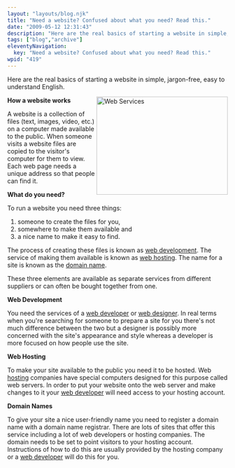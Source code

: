 ```yaml
---
layout: "layouts/blog.njk"
title: "Need a website? Confused about what you need? Read this."
date: "2009-05-12 12:31:43"
description: "Here are the real basics of starting a website in simple, jargon-free, easy to understand English"
tags: ["blog","archive"]
eleventyNavigation:
  key: "Need a website? Confused about what you need? Read this."
wpid: "419"
---
```

Here are the real basics of starting a website in simple, jargon-free, easy to understand English.

<img class="alignright" style="float: right;border: 0;margin: 0px" src="http://www.chris-smith-web.com/wp/wp-content/uploads/2009/05/www.jpg" alt="Web Services" width="300" height="224" /><strong>How a website works</strong>

A website is a collection of files (text, images, video, etc.) on a computer made available to the public. When someone visits a website files are copied to the visitor's computer for them to view. Each web page needs a unique address so that people can find it.

<strong>What do you need?</strong>

To run a website you need three things:
1) someone to create the files for you,
2) somewhere to make them available and
3) a nice name to make it easy to find.

The process of creating these files is known as <a title="web development" href="http://www.chris-smith-web.com" target="_self">web development</a>.
The service of making them available is known as <a title="web services" href="http://www.chris-smith-web.com/wp/?page_id=9" target="_self">web hosting</a>.
The name for a site is known as the <a title="web services" href="http://www.chris-smith-web.com/wp/?page_id=9" target="_self">domain name</a>.

These three elements are available as separate services from different suppliers or can often be bought together from one.

<strong>Web Development</strong>

You need the services of a <a title="web developer" href="http://www.chris-smith-web.com" target="_self">web developer</a> or <a title="web designer" href="http://www.chris-smith-web.com" target="_self">web designer</a>. In real terms when you're searching for someone to prepare a site for you there's not much difference between the two but a designer is possibly more concerned with the site's appearance and style whereas a developer is more focused on how people use the site.

<strong>Web Hosting</strong>

To make your site available to the public you need it to be hosted. Web <a href="http://www.hostingobserver.com/" target="_blank">hosting</a> companies have special computers designed for this purpose called web servers. In order to put your website onto the web server and make changes to it your <a title="web developer" href="http://www.chris-smith-web.com" target="_self">web developer</a> will need access to your hosting account.

<strong>Domain Names</strong>

To give your site a nice user-friendly name you need to register a domain name with a domain name registrar. There are lots of sites that offer this service including a lot of web developers or hosting companies. The domain needs to be set to point visitors to your hosting account. Instructions of how to do this are usually provided by the hosting company or a <a title="web developer" href="http://www.chris-smith-web.com" target="_self">web developer</a> will do this for you.